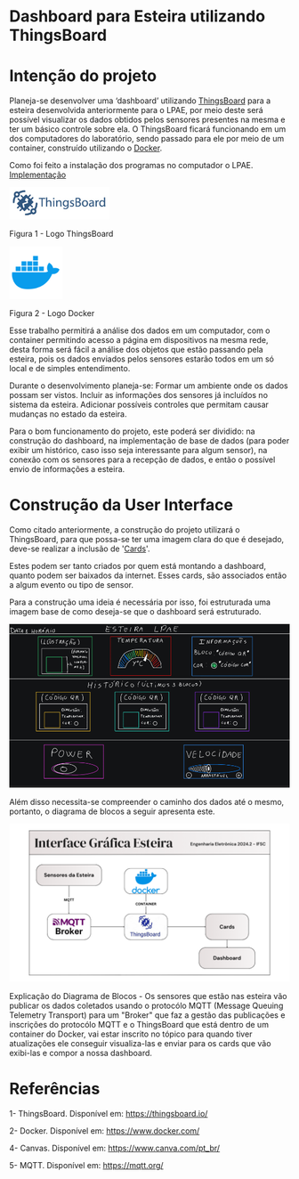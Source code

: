 # Dashboard para Esteira utilizando ThingsBoard

# Intenção do projeto

Planeja-se desenvolver uma ‘dashboard’ utilizando [ThingsBoard](https://thingsboard.io/) para a esteira desenvolvida anteriormente para o LPAE, por meio deste será possível visualizar os dados obtidos pelos sensores presentes na mesma e ter um básico controle sobre ela. O ThingsBoard ficará funcionando em um dos computadores do laboratório, sendo passado para ele por meio de um container, construído utilizando o [Docker](https://www.docker.com/).

Como foi feito a instalação dos programas no computador o LPAE. [Implementação](https://github.com/sooarees/Dashboard-ThingsBoard/edit/main/Implementação.md)

<img src="https://github.com/sooarees/Dashboard-Home-Assistant--conveyor/blob/main/Imagens/thingsboard-logo.jpg" width="180" alt="Logo ThingsBoard"/>

Figura 1 - Logo ThingsBoard

<img src="https://github.com/sooarees/Dashboard-Home-Assistant--conveyor/blob/main/Imagens/docker-logo.webp" width="95" alt="Logo Logo Docker"/>


Figura 2 - Logo Docker

Esse trabalho permitirá a análise dos dados em um computador, com o container permitindo acesso a página em dispositivos na mesma rede, desta forma será fácil a análise dos objetos que estão passando pela esteira, pois os dados enviados pelos sensores estarão todos em um só local e de simples entendimento.

Durante o desenvolvimento planeja-se: Formar um ambiente onde os dados possam ser vistos. Incluir as informações dos sensores já incluídos no sistema da esteira. Adicionar possíveis controles que permitam causar mudanças no estado da esteira.

Para o bom funcionamento do projeto, este poderá ser dividido: na construção do dashboard, na implementação de base de dados (para poder exibir um histórico, caso isso seja interessante para algum sensor), na conexão com os sensores para a recepção de dados, e então o possível envio de informações a esteira.

# Construção da User Interface

Como citado anteriormente, a construção do projeto utilizará o ThingsBoard, para que possa-se ter uma imagem clara do que é desejado, deve-se realizar a inclusão de '[Cards](https://github.com/sooarees/Dashboard-ThingsBoard/edit/main/Cards.md)'.

Estes podem ser tanto criados por quem está montando a dashboard, quanto podem ser baixados da internet. Esses cards, são associados então a algum evento ou tipo de sensor.

Para a construção uma ideia é necessária por isso, foi estruturada uma imagem base de como deseja-se que o dashboard será estruturado.

![Ideia para o Dashboard](https://github.com/sooarees/Dashboard-Home-Assistant--conveyor/blob/main/Imagens/DashboardEstilo.png)

Além disso necessita-se compreender o caminho dos dados até o mesmo, portanto, o diagrama de blocos a seguir apresenta este.

![Diagrama de Blocos](https://github.com/sooarees/Dashboard-Home-Assistant--conveyor/blob/main/Imagens/diagrama-de-blocos-2.png)

Explicação do Diagrama de Blocos - Os sensores que estão nas esteira vão publicar os dados coletados usando o protocólo MQTT (Message Queuing Telemetry Transport) para um "Broker" que faz a gestão das publicações e inscrições do protocólo MQTT e o ThingsBoard que está dentro de um container do Docker, vai estar inscrito no tópico para quando tiver atualizações ele conseguir visualiza-las e enviar para os cards que vão exibi-las e compor a nossa dashboard.

# Referências

1- ThingsBoard. Disponível em: https://thingsboard.io/

2- Docker. Disponível em: https://www.docker.com/

4- Canvas. Disponível em: https://www.canva.com/pt_br/

5- MQTT. Disponível em: https://mqtt.org/

